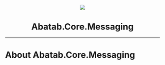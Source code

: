 <!-- This documentation is incomplete. -->

<div align="center">

![](_attachments/Logo/AbatabDocumentationProjectLogo.png)
	<h1>
		Abatab.Core.Messaging
	</h1>
</div>

***

# About Abatab.Core.Messaging